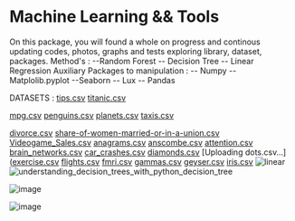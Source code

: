 # Machine Learning && Tools
On this package, you will found a whole on progress and continous updating codes, photos, graphs and tests exploring library, dataset, packages.
Method's : 
--Random Forest 
-- Decision Tree 
-- Linear Regression
Auxiliary Packages to manipulation : 
-- Numpy 
-- Matplolib.pyplot 
--Seaborn
-- Lux
-- Pandas 

DATASETS :
[tips.csv](https://github.com/JanathanPlanas/Machine-Learning/files/8164242/tips.csv)
[titanic.csv](https://github.com/JanathanPlanas/Machine-Learning/files/8164243/titanic.csv)

[mpg.csv](https://github.com/JanathanPlanas/Machine-Learning/files/8164238/mpg.csv)
[penguins.csv](https://github.com/JanathanPlanas/Machine-Learning/files/8164239/penguins.csv)
[planets.csv](https://github.com/JanathanPlanas/Machine-Learning/files/8164240/planets.csv)
[taxis.csv](https://github.com/JanathanPlanas/Machine-Learning/files/8164241/taxis.csv)


[divorce.csv](https://github.com/JanathanPlanas/Machine-Learning/files/8164216/divorce.csv)
[share-of-women-married-or-in-a-union.csv](https://github.com/JanathanPlanas/Machine-Learning/files/8164217/share-of-women-married-or-in-a-union.csv)
[Videogame_Sales.csv](https://github.com/JanathanPlanas/Machine-Learning/files/8164218/Videogame_Sales.csv)
[anagrams.csv](https://github.com/JanathanPlanas/Machine-Learning/files/8164224/anagrams.csv)
[anscombe.csv](https://github.com/JanathanPlanas/Machine-Learning/files/8164225/anscombe.csv)
[attention.csv](https://github.com/JanathanPlanas/Machine-Learning/files/8164226/attention.csv)
[brain_networks.csv](https://github.com/JanathanPlanas/Machine-Learning/files/8164227/brain_networks.csv)
[car_crashes.csv](https://github.com/JanathanPlanas/Machine-Learning/files/8164228/car_crashes.csv)
[diamonds.csv](https://github.com/JanathanPlanas/Machine-Learning/files/8164229/diamonds.csv)
[Uploading dots.csv…]([exercise.csv](https://github.com/JanathanPlanas/Machine-Learning/files/8164232/exercise.csv)
[flights.csv](https://github.com/JanathanPlanas/Machine-Learning/files/8164233/flights.csv)
[fmri.csv](https://github.com/JanathanPlanas/Machine-Learning/files/8164234/fmri.csv)
[gammas.csv](https://github.com/JanathanPlanas/Machine-Learning/files/8164235/gammas.csv)
[geyser.csv](https://github.com/JanathanPlanas/Machine-Learning/files/8164236/geyser.csv)
[iris.csv](https://github.com/JanathanPlanas/Machine-Learning/files/8164237/iris.csv)
![linear](https://user-images.githubusercontent.com/59850939/156234557-b65c806f-f9db-4778-96b1-58f3b55adef7.jpeg)
![understanding_decision_trees_with_python_decision_tree](https://user-images.githubusercontent.com/59850939/156234731-78875fb7-1410-496b-991e-a49569737173.png)

![image](https://user-images.githubusercontent.com/59850939/183513850-4f5c36af-3754-498b-a864-342d74ac01f4.png)

![image](https://user-images.githubusercontent.com/59850939/185729809-1ff559de-3612-42cc-9f90-a68e9d9969f0.png)

